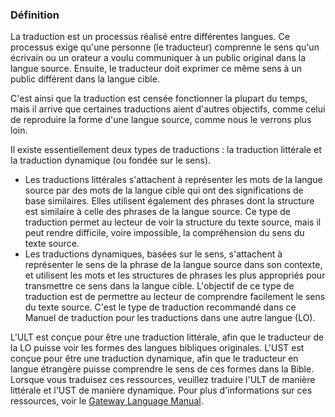 ### Définition

La traduction est un processus réalisé entre différentes langues. Ce processus exige qu'une personne (le traducteur) comprenne le sens qu'un écrivain ou un orateur a voulu communiquer à un public original dans la langue source. Ensuite, le traducteur doit exprimer ce même sens à un public différent dans la langue cible.

C'est ainsi que la traduction est censée fonctionner la plupart du temps, mais il arrive que certaines traductions aient d'autres objectifs, comme celui de reproduire la forme d'une langue source, comme nous le verrons plus loin.

Il existe essentiellement deux types de traductions : la traduction littérale et la traduction dynamique (ou fondée sur le sens).

* Les traductions littérales s'attachent à représenter les mots de la langue source par des mots de la langue cible qui ont des significations de base similaires. Elles utilisent également des phrases dont la structure est similaire à celle des phrases de la langue source. Ce type de traduction permet au lecteur de voir la structure du texte source, mais il peut rendre difficile, voire impossible, la compréhension du sens du texte source.
* Les traductions dynamiques, basées sur le sens, s'attachent à représenter le sens de la phrase de la langue source dans son contexte, et utilisent les mots et les structures de phrases les plus appropriés pour transmettre ce sens dans la langue cible. L'objectif de ce type de traduction est de permettre au lecteur de comprendre facilement le sens du texte source. C'est le type de traduction recommandé dans ce Manuel de traduction pour les traductions dans une autre langue (LO).

L'ULT est conçue pour être une traduction littérale, afin que le traducteur de la LO puisse voir les formes des langues bibliques originales. L'UST est conçue pour être une traduction dynamique, afin que le traducteur en langue étrangère puisse comprendre le sens de ces formes dans la Bible. Lorsque vous traduisez ces ressources, veuillez traduire l'ULT de manière littérale et l'UST de manière dynamique. Pour plus d'informations sur ces ressources, voir le [Gateway Language Manual](https://gl-manual.readthedocs.io/en/latest/).
